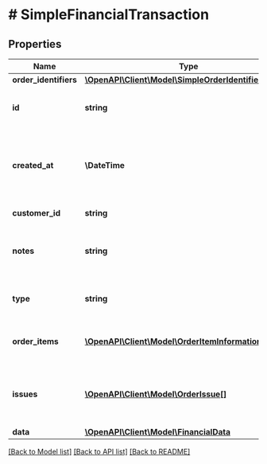 # # SimpleFinancialTransaction

## Properties

Name | Type | Description | Notes
------------ | ------------- | ------------- | -------------
**order_identifiers** | [**\OpenAPI\Client\Model\SimpleOrderIdentifierFinance**](SimpleOrderIdentifierFinance.md) |  |
**id** | **string** | External financial transaction identifier. |
**created_at** | **\DateTime** | The date (in UTC) when the financial transaction was created. |
**customer_id** | **string** | Customer identifier. | [optional]
**notes** | **string** | General notes about the financial transaction. | [optional]
**type** | **string** | Financial transaction operation type. |
**order_items** | [**\OpenAPI\Client\Model\OrderItemInformation[]**](OrderItemInformation.md) | Detailed financial per order item. | [optional]
**issues** | [**\OpenAPI\Client\Model\OrderIssue[]**](OrderIssue.md) | List of issues that might have happened with the order. | [optional]
**data** | [**\OpenAPI\Client\Model\FinancialData**](FinancialData.md) |  |

[[Back to Model list]](../../README.md#models) [[Back to API list]](../../README.md#endpoints) [[Back to README]](../../README.md)
